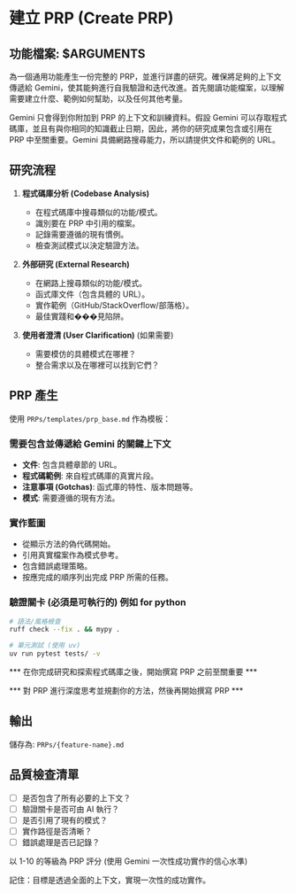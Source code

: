 # 建立 PRP (Create PRP)

## 功能檔案: $ARGUMENTS

為一個通用功能產生一份完整的 PRP，並進行詳盡的研究。確保將足夠的上下文傳遞給 Gemini，使其能夠進行自我驗證和迭代改進。首先閱讀功能檔案，以理解需要建立什麼、範例如何幫助，以及任何其他考量。

Gemini 只會得到你附加到 PRP 的上下文和訓練資料。假設 Gemini 可以存取程式碼庫，並且有與你相同的知識截止日期，因此，將你的研究成果包含或引用在 PRP 中至關重要。Gemini 具備網路搜尋能力，所以請提供文件和範例的 URL。

## 研究流程

1.  **程式碼庫分析 (Codebase Analysis)**
    -   在程式碼庫中搜尋類似的功能/模式。
    -   識別要在 PRP 中引用的檔案。
    -   記錄需要遵循的現有慣例。
    -   檢查測試模式以決定驗證方法。

2.  **外部研究 (External Research)**
    -   在網路上搜尋類似的功能/模式。
    -   函式庫文件（包含具體的 URL）。
    -   實作範例（GitHub/StackOverflow/部落格）。
    -   最佳實踐和���見陷阱。

3.  **使用者澄清 (User Clarification)** (如果需要)
    -   需要模仿的具體模式在哪裡？
    -   整合需求以及在哪裡可以找到它們？

## PRP 產生

使用 `PRPs/templates/prp_base.md` 作為模板：

### 需要包含並傳遞給 Gemini 的關鍵上下文
-   **文件**: 包含具體章節的 URL。
-   **程式碼範例**: 來自程式碼庫的真實片段。
-   **注意事項 (Gotchas)**: 函式庫的特性、版本問題等。
-   **模式**: 需要遵循的現有方法。

### 實作藍圖
-   從顯示方法的偽代碼開始。
-   引用真實檔案作為模式參考。
-   包含錯誤處理策略。
-   按應完成的順序列出完成 PRP 所需的任務。

### 驗證關卡 (必須是可執行的) 例如 for python
```bash
# 語法/風格檢查
ruff check --fix . && mypy .

# 單元測試 (使用 uv)
uv run pytest tests/ -v
```

*** 在你完成研究和探索程式碼庫之後，開始撰寫 PRP 之前至關重要 ***

*** 對 PRP 進行深度思考並規劃你的方法，然後再開始撰寫 PRP ***

## 輸出
儲存為: `PRPs/{feature-name}.md`

## 品質檢查清單
- [ ] 是否包含了所有必要的上下文？
- [ ] 驗證關卡是否可由 AI 執行？
- [ ] 是否引用了現有的模式？
- [ ] 實作路徑是否清晰？
- [ ] 錯誤處理是否已記錄？

以 1-10 的等級為 PRP 評分 (使用 Gemini 一次性成功實作的信心水準)

記住：目標是透過全面的上下文，實現一次性的成功實作。
